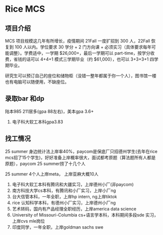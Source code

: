 # Rice MCS

## 项目介绍
MCS 项目规模这几年有所增长，疫情期间 21Fall 一度扩招到 300 人，22Fall 恢复到 100 人以内。学位要求 30 学分 + 2 门方向课 + 必须实习（具体要求每年可能调整）。学费适中，一学期 $26,000+，最后一学期可以 part-time，按学分收费，省钱的话可以 4+4+1 模式三学期毕业（约 $61,000），也可以 3+3+3+1 四学期毕业。

研究生可以预订自己的座位和储物柜（没错一整年都属于你一个人），图书馆一楼也有电脑可以随便用，不缺座位。

## 录取bar 和dp
陆本985 211居多(gpa 88左右)，美本gpa 3.6+
1. 电子科大软工本科gpa3.83
## 找工情况
25 summer 身边统计法上岸率40%，paycom是保底厂只招德州学生(去年在rice mcs招了15个学生)，好好准备上岸概率很大，面试都考原题（算法题所有人都是原题），paycom 25 summer捞了十几个人

25 summer 4个人上岸meta， 上岸亚麻大概10人

1. 电子科大软工本科有腾讯和大疆实习，上岸德州小厂(非paycom)
2. 南方科技大学cs本科，有腾讯和小厂实习，上岸小厂ng
3. 台大信管本科，一年全职，上岸hp intern, ng上岸tiktok
4. rice 认知科学本科，有德州小厂实习，上岸德州小厂ng
5. 艺术转码，国内有产品经理全职经历，上岸america data science
6. University of Missouri-Columbia cs+语言学本科，本科期间多段sde 实习，上岸cvs mle岗位
7. 印度同学，一年全职，上岸goldman sachs swe

